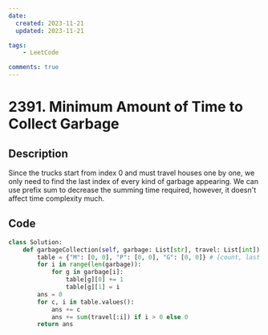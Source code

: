 ```yaml
---
date:
  created: 2023-11-21
  updated: 2023-11-21

tags:
    - LeetCode

comments: true
---
```

# 2391. Minimum Amount of Time to Collect Garbage

## Description

Since the trucks start from index 0 and must travel houses one by one, we only need to find the last index of every kind of garbage appearing. We can use prefix sum to decrease the summing time required, however, it doesn't affect time complexity much.

## Code

```python
class Solution:
    def garbageCollection(self, garbage: List[str], travel: List[int]) -> int:
        table = {"M": [0, 0], "P": [0, 0], "G": [0, 0]} # [count, last seen index] for M P G
        for i in range(len(garbage)):
            for g in garbage[i]:
                table[g][0] += 1
                table[g][1] = i
        ans = 0
        for c, i in table.values():
            ans += c
            ans += sum(travel[:i]) if i > 0 else 0
        return ans
```